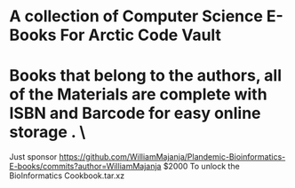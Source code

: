 # A collection of Computer Science E-Books For Arctic Code Vault 
# Books that belong to the authors, all of the Materials are complete with ISBN and Barcode for easy online storage . \ 




Just sponsor https://github.com/WilliamMajanja/Plandemic-Bioinformatics-E-books/commits?author=WilliamMajanja $2000 To unlock the BioInformatics Cookbook.tar.xz
